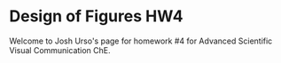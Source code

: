 
# Design of Figures HW4
Welcome to Josh Urso's page for homework #4 for Advanced Scientific Visual Communication ChE.  

